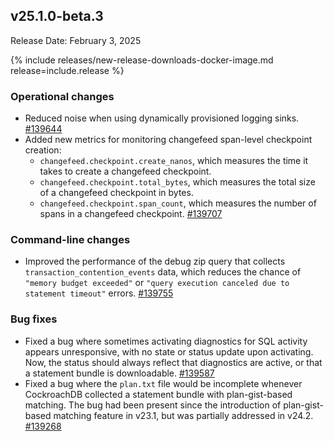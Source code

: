 ## v25.1.0-beta.3

Release Date: February 3, 2025

{% include releases/new-release-downloads-docker-image.md release=include.release %}

<h3 id="v25-1-0-beta-3-operational-changes">Operational changes</h3>

- Reduced noise when using dynamically provisioned logging sinks. [#139644][#139644]
- Added new metrics for monitoring changefeed span-level checkpoint creation: 
    - `changefeed.checkpoint.create_nanos`, which measures the time it takes to create a changefeed checkpoint. 
    - `changefeed.checkpoint.total_bytes`, which measures the total size of a changefeed checkpoint in bytes. 
    - `changefeed.checkpoint.span_count`, which measures the number of spans in a changefeed checkpoint. [#139707][#139707]

<h3 id="v25-1-0-beta-3-command-line-changes">Command-line changes</h3>

- Improved the performance of the debug zip query that collects `transaction_contention_events` data, which reduces the chance of `"memory budget exceeded"` or `"query execution canceled due to statement timeout"` errors. [#139755][#139755]

<h3 id="v25-1-0-beta-3-bug-fixes">Bug fixes</h3>

- Fixed a bug where sometimes activating diagnostics for SQL activity appears unresponsive, with no state or status update upon activating. Now, the status should always reflect that diagnostics are active, or that a statement bundle is downloadable. [#139587][#139587]
- Fixed a bug where the `plan.txt` file would be incomplete whenever CockroachDB collected a statement bundle with plan-gist-based matching. The bug had been present since the introduction of plan-gist-based matching feature in v23.1, but was partially addressed in v24.2. [#139268][#139268]

[#139268]: https://github.com/cockroachdb/cockroach/pull/139268
[#139587]: https://github.com/cockroachdb/cockroach/pull/139587
[#139644]: https://github.com/cockroachdb/cockroach/pull/139644
[#139707]: https://github.com/cockroachdb/cockroach/pull/139707
[#139755]: https://github.com/cockroachdb/cockroach/pull/139755
